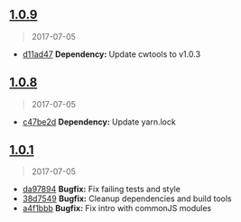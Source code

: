 <a name="1.0.9"></a>
## [1.0.9](https://github.com/colisweb/conventional-changelog-colisweb/compare/v1.0.8...v1.0.9)
> 2017-07-05

* [d11ad47](https://github.com/colisweb/conventional-changelog-colisweb/commit/d11ad47) **Dependency:** Update cwtools to v1.0.3

<a name="1.0.8"></a>
## [1.0.8](https://github.com/colisweb/conventional-changelog-colisweb/compare/v1.0.2...v1.0.8)
> 2017-07-05

* [c47be2d](https://github.com/colisweb/conventional-changelog-colisweb/commit/c47be2d) **Dependency:** Update yarn.lock

<a name="1.0.1"></a>
## [1.0.1](https://github.com/colisweb/conventional-changelog-colisweb/compare/v1.0.0...v1.0.1)
> 2017-07-05

* [da97894](https://github.com/colisweb/conventional-changelog-colisweb/commit/da97894) **Bugfix:** Fix failing tests and style
* [38d7549](https://github.com/colisweb/conventional-changelog-colisweb/commit/38d7549) **Bugfix:** Cleanup dependencies and build tools
* [a4f1bbb](https://github.com/colisweb/conventional-changelog-colisweb/commit/a4f1bbb) **Bugfix:** Fix intro with commonJS modules


